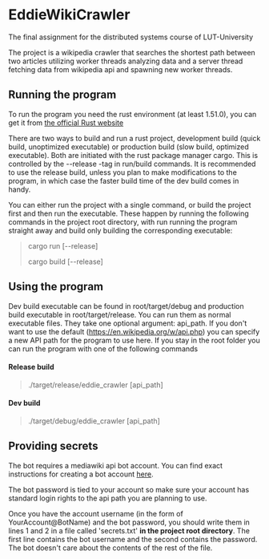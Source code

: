 # EddieWikiCrawler
The final assignment for the distributed systems course of LUT-University

The project is a wikipedia crawler that searches the shortest path between two articles utilizing worker threads analyzing data and a server thread
fetching data from wikipedia api and spawning new worker threads.

## Running the program

To run the program you need the rust environment (at least 1.51.0), you can get it from [the official Rust website](https://www.rust-lang.org/)

There are two ways to build and run a rust project, development build (quick build, unoptimized executable) or production build (slow build, 
optimized executable). Both are initiated with the rust package manager cargo. This is controlled by the --release -tag in run/build commands.
It is recommended to use the release build, unless you plan to make modifications to the program, in which case the faster build time of the dev
build comes in handy.

You can either run the project with a single command, or build the project first and then run the executable. These happen by running the following
commands in the project root directory, with run running the program straight away and build only building the corresponding executable:

> cargo run [--release]
>
> cargo build [--release]

## Using the program

Dev build executable can be found in root/target/debug and production build executable in root/target/release. You can run them as normal executable
files. They take one optional argument: api_path. If you don't want to use the default (https://en.wikipedia.org/w/api.php) you can specify a new API
path for the program to use here. If you stay in the root folder you can run the program with one of the following commands

#### Release build

> ./target/release/eddie_crawler [api_path]

#### Dev build

> ./target/debug/eddie_crawler [api_path]

## Providing secrets

The bot requires a mediawiki api bot account. You can find exact instructions for creating a bot account [here](https://www.mediawiki.org/wiki/Manual:Bot_passwords).

The bot password is tied to your account so make sure your account has standard login rights to the api path you are planning to use.

Once you have the account username (in the form of YourAccount@BotName) and the bot password, you should write them in lines 1 and 2 in a file called 'secrets.txt' **in
the project root directory**. The first line contains the bot username and the second contains the password. The bot doesn't care about the contents of the rest of the file.
